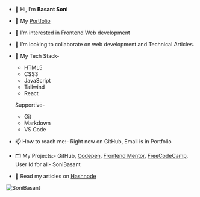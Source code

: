 - 👋 Hi, I’m **Basant Soni**
- 💼 My [Portfolio](https://sonibasant.github.io/Portfolio-Basant-Soni/portfolio.html)
- 👀 I’m interested in Frontend Web development
- 💞️ I’m looking to collaborate on web development and Technical Articles.
- 🌱 My Tech Stack-
  - HTML5
  - CSS3
  - JavaScript
  - Tailwind
  - React

  Supportive-
  - Git
  - Markdown
  - VS Code
- 📫 How to reach me:- Right now on GitHub, Email is in Portfolio
- 🗂️ My Projects:- GitHub, [Codepen](https://codepen.io/sonibasant), [Frontend Mentor](https://www.frontendmentor.io/profile/SoniBasant), [FreeCodeCamp](https://www.freecodecamp.org/SoniBasant). User Id for all- SoniBasant
- 📝 Read my articles on [Hashnode](https://sonibasant.hashnode.dev/)

<p align="left"><img src="https://komarev.com/ghpvc/?username=SoniBasant&color=31c9c7&style=flat" alt="SoniBasant"/></p>

<!---
SoniBasant/SoniBasant is a ✨ special ✨ repository because its `README.md` (this file) appears on your GitHub profile.
You can click the Preview link to take a look at your changes.
--->
